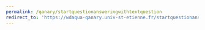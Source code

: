 ```yaml
---
permalink: /qanary/startquestionansweringwithtextquestion
redirect_to: 'https://wdaqua-qanary.univ-st-etienne.fr/startquestionansweringwithtextquestion'
---
```

